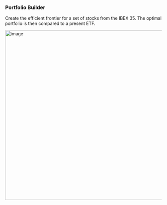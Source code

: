### Portfolio Builder

Create the efficient frontier for a set of stocks from the IBEX 35. The optimal portfolio is then compared to a present ETF.

<img width="867" height="545" alt="image" src="https://github.com/user-attachments/assets/7f4a25d3-b777-4562-bccd-2d699b44ff91" />
